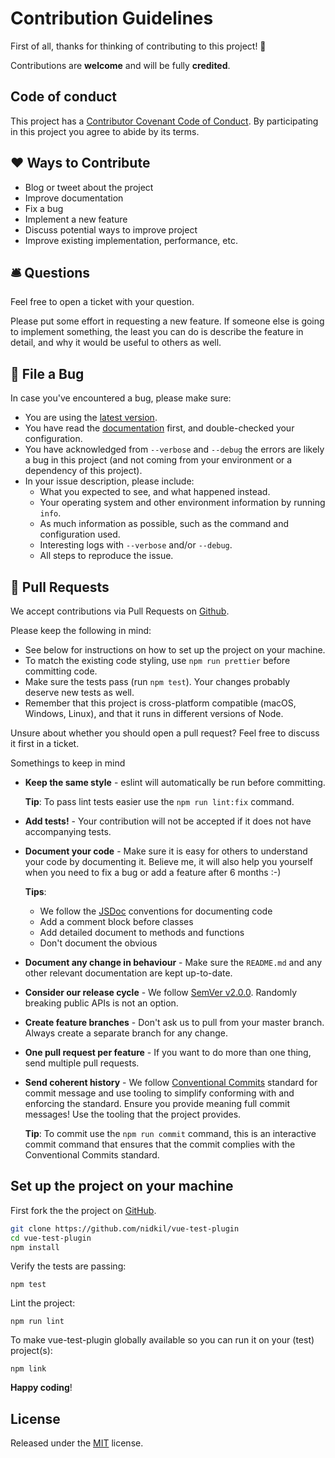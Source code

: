 # Contribution Guidelines

First of all, thanks for thinking of contributing to this project! 👏

Contributions are **welcome** and will be fully **credited**.

## Code of conduct

This project has a [Contributor Covenant Code of Conduct](./CODE_OF_CONDUCT.md). By participating in this project you agree to abide by its terms.

## ❤ Ways to Contribute

* Blog or tweet about the project
* Improve documentation
* Fix a bug
* Implement a new feature
* Discuss potential ways to improve project
* Improve existing implementation, performance, etc.

## 🛎 Questions

Feel free to open a ticket with your question.

Please put some effort in requesting a new feature. If someone else is going to implement something, the least you can do is describe the feature in detail, and why it would be useful to others as well.

## 🐛 File a Bug

In case you've encountered a bug, please make sure:

* You are using the [latest version](https://github.com/nidkil/vue-test-plugin/releases).
* You have read the [documentation](https://github.com/nidkil/vue-test-plugin/blob/master/README.md) first, and double-checked your configuration.
* You have acknowledged from `--verbose` and `--debug` the errors are likely a bug in this project (and not coming from your environment or a dependency of this project).
* In your issue description, please include:
	* What you expected to see, and what happened instead.
	* Your operating system and other environment information by running `info`.
	* As much information as possible, such as the command and configuration used.
	* Interesting logs with `--verbose` and/or `--debug`.
	* All steps to reproduce the issue.

## 🎁 Pull Requests

We accept contributions via Pull Requests on [Github](https://github.com/nidkil/vue-build-helper).

Please keep the following in mind:

* See below for instructions on how to set up the project on your machine.
* To match the existing code styling, use `npm run prettier` before committing code.
* Make sure the tests pass (run `npm test`). Your changes probably deserve new tests as well.
* Remember that this project is cross-platform compatible (macOS, Windows, Linux), and that it runs in different versions of Node.

Unsure about whether you should open a pull request? Feel free to discuss it first in a ticket.

Somethings to keep in mind

- **Keep the same style** - eslint will automatically be run before committing.

    **Tip**: To pass lint tests easier use the `npm run lint:fix` command.

- **Add tests!** - Your contribution will not be accepted if it does not have accompanying tests.

- **Document your code** - Make sure it is easy for others to understand your code by documenting it. Believe me, it will also help you yourself when you need to fix a bug or add a feature after 6 months :-)

    **Tips**:
    - We follow the [JSDoc](http://usejsdoc.org/) conventions for documenting code
    - Add a comment block before classes
    - Add detailed document to methods and functions
    - Don't document the obvious

- **Document any change in behaviour** - Make sure the `README.md` and any other relevant documentation are kept up-to-date.

- **Consider our release cycle** - We follow [SemVer v2.0.0](http://semver.org/). Randomly breaking public APIs is not an option.

- **Create feature branches** - Don't ask us to pull from your master branch. Always create a separate branch for any change. 

- **One pull request per feature** - If you want to do more than one thing, send multiple pull requests.

- **Send coherent history** - We follow [Conventional Commits](https://www.conventionalcommits.org/en/v1.0.0-beta.2/) standard for commit message and use tooling to simplify conforming with and enforcing the standard. Ensure you provide meaning full commit messages! Use the tooling that the project provides.

    **Tip**: To commit use the `npm run commit` command, this is an interactive commit command that ensures that the commit complies with the Conventional Commits standard.

## Set up the project on your machine

First fork the the project on [GitHub]().

```bash
git clone https://github.com/nidkil/vue-test-plugin
cd vue-test-plugin
npm install
```

Verify the tests are passing:

```
npm test
```

Lint the project:

```
npm run lint
```

To make vue-test-plugin globally available so you can run it on your (test) project(s):

```
npm link
```

**Happy coding**!

## License

Released under the [MIT](LICENSE.md) license.
